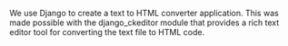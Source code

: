 We use Django to create a text to HTML converter application.
This was made possible with the django_ckeditor module that provides a rich text editor
tool for converting the text file to HTML code.
